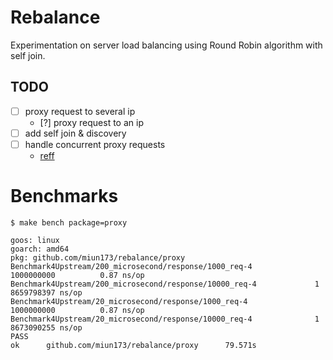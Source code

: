 # Rebalance

Experimentation on server load balancing using Round Robin algorithm with self join.

## TODO
- [ ] proxy request to several ip
    - [?] proxy request to an ip
- [ ] add self join & discovery
- [ ] handle concurrent proxy requests
    - [reff](https://kasvith.github.io/posts/lets-create-a-simple-lb-go)

# Benchmarks
`$ make bench package=proxy`
```
goos: linux
goarch: amd64
pkg: github.com/miun173/rebalance/proxy
Benchmark4Upstream/200_microsecond/response/1000_req-4              1000000000          0.87 ns/op
Benchmark4Upstream/200_microsecond/response/10000_req-4             1                   8659798397 ns/op
Benchmark4Upstream/20_microsecond/response/1000_req-4               1000000000          0.87 ns/op
Benchmark4Upstream/20_microsecond/response/10000_req-4              1                   8673090255 ns/op
PASS
ok      github.com/miun173/rebalance/proxy      79.571s
```